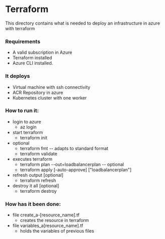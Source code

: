 # Terraform
This directory contains what is needed to deploy an infrastructure in azure with terraform

### Requirements

* A valid subscription in Azure
* Terraform installed
* Azure CLI installed.

### It deploys

* Virtual machine with ssh connectivity
* ACR Repository in azure
* Kubernetes cluster with one worker

### How to run it:

* login to azure
    * az login
* start terraform
    * terraform init
* optional
    * terraform fmt -- adapts to standard format
    * terraform validate
* executes terraform
    * terraform plan --out=loadbalancerplan -- optional
    * terraform apply [-auto-approve] ["loadbalancerplan"]
* refresh output [optional]
    * terraform refresh
* destroy it all [optional]
    * terraform destroy

### How has it been done:

* file create_a-[resource_name].tf
  * creates the resource in terraform
* file variables_a[resource_name].tf
  * holds the variables of previous files